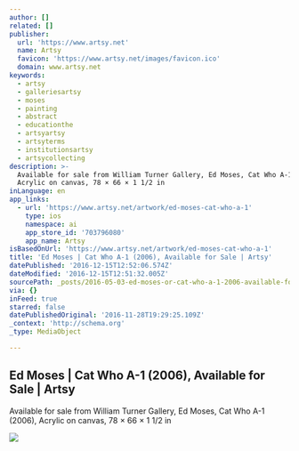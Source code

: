 ```yaml
---
author: []
related: []
publisher:
  url: 'https://www.artsy.net'
  name: Artsy
  favicon: 'https://www.artsy.net/images/favicon.ico'
  domain: www.artsy.net
keywords:
  - artsy
  - galleriesartsy
  - moses
  - painting
  - abstract
  - educationthe
  - artsyartsy
  - artsyterms
  - institutionsartsy
  - artsycollecting
description: >-
  Available for sale from William Turner Gallery, Ed Moses, Cat Who A-1 (2006),
  Acrylic on canvas, 78 × 66 × 1 1/2 in
inLanguage: en
app_links:
  - url: 'https://www.artsy.net/artwork/ed-moses-cat-who-a-1'
    type: ios
    namespace: ai
    app_store_id: '703796080'
    app_name: Artsy
isBasedOnUrl: 'https://www.artsy.net/artwork/ed-moses-cat-who-a-1'
title: 'Ed Moses | Cat Who A-1 (2006), Available for Sale | Artsy'
datePublished: '2016-12-15T12:52:06.574Z'
dateModified: '2016-12-15T12:51:32.005Z'
sourcePath: _posts/2016-05-03-ed-moses-or-cat-who-a-1-2006-available-for-sale-or-artsy.md
via: {}
inFeed: true
starred: false
datePublishedOriginal: '2016-11-28T19:29:25.109Z'
_context: 'http://schema.org'
_type: MediaObject

---
```

<article style=""><h1>Ed Moses | Cat Who A-1 (2006), Available for Sale | Artsy</h1><p>Available for sale from William Turner Gallery, Ed Moses, Cat Who A-1 (2006), Acrylic on canvas, 78 × 66 × 1 1/2 in</p><img src="https://d32dm0rphc51dk.cloudfront.net/GV9_AlGqSSlNxpW49nWGDw/large.jpg" /></article>